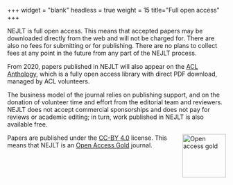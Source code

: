 +++
widget = "blank"
headless = true
weight = 15
title="Full open access"
+++


NEJLT is full open access. This means that accepted papers may be downloaded directly from the web and will not be charged for. There are also no fees for submitting or for publishing. There are no plans to collect fees at any point in the future from any part of the NEJLT process.

From 2020, papers published in NEJLT will also appear on the [ACL Anthology](https://aclanthology.org/), which is a fully open access library with direct PDF download, managed by ACL volunteers.

The business model of the journal relies on publishing support, and on the donation of volunteer time and effort from the editorial team and reviewers. NEJLT does not accept commercial sponsorships and does not pay for reviews or academic editing; in turn, work published in NEJLT is also available free.

<img alt="Open access gold" src="/img/oagold.svg" style="height:100px; margin-left: 20px; " align="right" />

Papers are published under the [CC-BY 4.0](https://creativecommons.org/licenses/by/4.0/) license. This means that NEJLT is an [Open Access Gold](https://en.wikipedia.org/wiki/Open_access#Gold_OA) journal.
